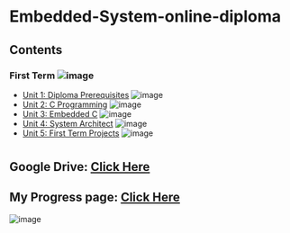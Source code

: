 # Embedded-System-online-diploma
## Contents

### First Term ![image](https://us-central1-progress-markdown.cloudfunctions.net/progress/100?dangerColor=800000&warningColor=ff9900&successColor=006600)

- [Unit 1: Diploma Prerequisites](https://github.com/Abdullah-ghazal/Master_Embedded_System_Diploma/tree/main/First_Term/Assignments) ![image](https://us-central1-progress-markdown.cloudfunctions.net/progress/100)
- [Unit 2: C Programming](https://github.com/Abdullah-ghazal/Master_Embedded_System_Diploma/tree/main/First_Term/Assignments/Unit%20(2)%20C_Programming) ![image](https://us-central1-progress-markdown.cloudfunctions.net/progress/100)
- [Unit 3: Embedded C](https://github.com/Abdullah-ghazal/Master_Embedded_System_Diploma/tree/main/First_Term/Assignments/Unit%20(3)%20Embedded%20C) ![image](https://us-central1-progress-markdown.cloudfunctions.net/progress/100)
- [Unit 4: System Architect](https://github.com/Abdullah-ghazal/Master_Embedded_System_Diploma/tree/main/First_Term/Assignments/Unit%20(4)%20System%20Architect) ![image](https://us-central1-progress-markdown.cloudfunctions.net/progress/100)
- [Unit 5: First Term Projects](https://github.com/Abdullah-ghazal/Master_Embedded_System_Diploma/tree/main/First_Term/Projects) ![image](https://us-central1-progress-markdown.cloudfunctions.net/progress/100)


#
## Google Drive: [Click Here](https://drive.google.com/drive/folders/1Tu3WBq_2aT-OemZhzcbkQnaBE3xgTbsO) 

## My Progress page: [Click Here](https://www.learn-in-depth-store.com/certificate/abdallahghazal60%40gmail.com) 
![image](![image](https://github.com/user-attachments/assets/838ac1b3-750f-466e-931b-d2fa1914e022)
)
